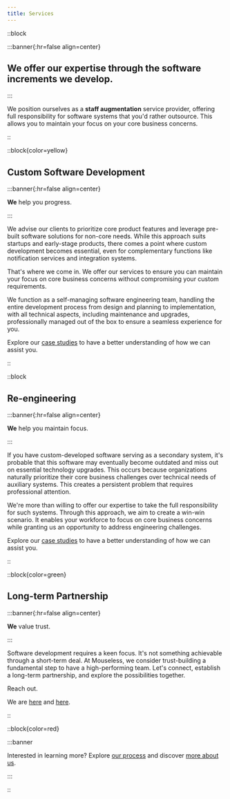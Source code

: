```yaml
---
title: Services
---
```


::block

:::banner{:hr=false align=center}

## **We** offer our expertise through the software increments we develop.

:::

We position ourselves as a __staff augmentation__ service provider, offering
full responsibility for software systems that you'd rather outsource. This
allows you to maintain your focus on your core business concerns.

::

::block{color=yellow}

## Custom Software Development

:::banner{:hr=false align=center}

**We** help you progress.

:::

We advise our clients to prioritize core product features and leverage pre-built
software solutions for non-core needs. While this approach suits startups and
early-stage products, there comes a point where custom development becomes
essential, even for complementary functions like notification services and
integration systems.

That's where we come in. We offer our services to ensure you can maintain your
focus on core business concerns without compromising your custom requirements.

We function as a self-managing software engineering team, handling the entire
development process from design and planning to implementation, with all
technical aspects, including maintenance and upgrades, professionally managed
out of the box to ensure a seamless experience for you.

Explore our [case studies](./case-studies.md) to have a better understanding of
how we can assist you.

::

::block

## Re-engineering

:::banner{:hr=false align=center}

**We** help you maintain focus.

:::

If you have custom-developed software serving as a secondary system, it's
probable that this software may eventually become outdated and miss out on
essential technology upgrades. This occurs because organizations naturally
prioritize their core business challenges over technical needs of auxiliary
systems. This creates a persistent problem that requires professional attention.

We're more than willing to offer our expertise to take the full responsibility
for such systems. Through this approach, we aim to create a win-win scenario. It
enables your workforce to focus on core business concerns while granting us an
opportunity to address engineering challenges.

Explore our [case studies](./case-studies.md) to have a better understanding of
how we can assist you.

::

::block{color=green}

## Long-term Partnership

:::banner{:hr=false align=center}

**We** value trust.

:::

Software development requires a keen focus. It's not something achievable
through a short-term deal. At Mouseless, we consider trust-building a
fundamental step to have a high-performing team. Let's connect, establish a
long-term partnership, and explore the possibilities together.

Reach out.

We are [here][github] and [here][mail].

::

::block{color=red}

:::banner

Interested in learning more? Explore [our process](./process.md) and discover
[more about us](./about.md).

:::

::

[github]: https://github.com/mouseless
[mail]: mailto:connect@mouseless.codes
